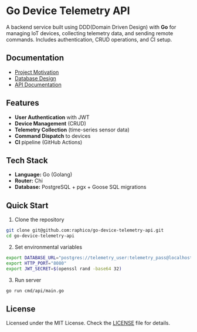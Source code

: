 # Go Device Telemetry API

A backend service built using DDD(Domain Driven Design) with **Go** for managing IoT devices, collecting telemetry data, and sending remote commands. Includes authentication, CRUD operations, and CI setup.

## Documentation

- [Project Motivation](./docs/motivation.md)
- [Database Design](./docs/database.md)
- [API Documentation](./docs/api.md)

## Features

- **User Authentication** with JWT
- **Device Management** (CRUD)
- **Telemetry Collection** (time-series sensor data)
- **Command Dispatch** to devices
- **CI** pipeline (GitHub Actions)

## Tech Stack

- **Language:** Go (Golang)
- **Router:** Chi
- **Database:** PostgreSQL + pgx + Goose SQL migrations

## Quick Start

1. Clone the repository

```bash
git clone git@github.com:raphico/go-device-telemetry-api.git
cd go-device-telemetry-api
```

2. Set environmental variables

```bash
export DATABASE_URL="postgres://telemetry_user:telemetry_pass@localhost:5432/telemetry_db"
export HTTP_PORT="8080"
export JWT_SECRET=$(openssl rand -base64 32)
```

3. Run server

```bash
go run cmd/api/main.go
```

## License

Licensed under the MIT License. Check the [LICENSE](./LICENSE) file for details.
